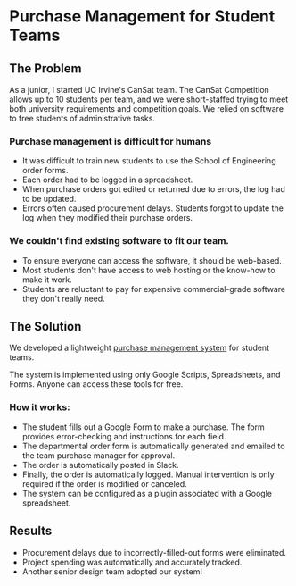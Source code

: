 # Purchase Management for Student Teams

## The Problem
As a junior, I started UC Irvine's CanSat team. The CanSat Competition allows up to 10 students per team, and we were short-staffed trying to meet both university requirements and competition goals. We relied on software to free students of administrative tasks.


### Purchase management is difficult for humans
* It was difficult to train new students to use the School of Engineering order forms.
* Each order had to be logged in a spreadsheet.
* When purchase orders got edited or returned due to errors, the log had to be updated.
* Errors often caused procurement delays. Students forgot to update the log when they modified their purchase orders.


### We couldn't find existing software to fit our team.
* To ensure everyone can access the software, it should be web-based.
* Most students don't have access to web hosting or the know-how to make it work.
* Students are reluctant to pay for expensive commercial-grade software they don't really need.


## The Solution
We developed a lightweight [purchase management system](https://github.com/elsoroka/MAE-Purchase-Automation) for student teams.


The system is implemented using only Google Scripts, Spreadsheets, and Forms. Anyone can access these tools for free.

### How it works:
* The student fills out a Google Form to make a purchase. The form provides error-checking and instructions for each field.
* The departmental order form is automatically generated and emailed to the team purchase manager for approval.
* The order is automatically posted in Slack.
* Finally, the order is automatically logged. Manual intervention is only required if the order is modified or canceled.
* The system can be configured as a plugin associated with a Google spreadsheet.

## Results
* Procurement delays due to incorrectly-filled-out forms were eliminated.
* Project spending was automatically and accurately tracked.
* Another senior design team adopted our system!